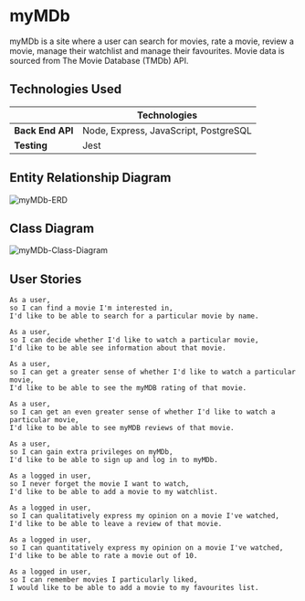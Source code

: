 # myMDb

myMDb is a site where a user can search for movies, rate a movie, review a movie, manage their watchlist and manage their favourites. Movie data is sourced from The Movie Database (TMDb) API.

## Technologies Used

|                   | Technologies                         |                          
|-------------------|--------------------------------------|
| **Back End API** | Node, Express, JavaScript, PostgreSQL |
| **Testing** | Jest |

## Entity Relationship Diagram

![myMDb-ERD](https://user-images.githubusercontent.com/71923215/102818036-c1ddf080-43c8-11eb-87d9-518d66579a2c.png)

## Class Diagram

![myMDb-Class-Diagram](https://user-images.githubusercontent.com/71923215/102818106-e639cd00-43c8-11eb-8cae-963da9acfb3b.png)

## User Stories

```
As a user,
so I can find a movie I'm interested in,
I'd like to be able to search for a particular movie by name.
```

```
As a user,
so I can decide whether I'd like to watch a particular movie,
I'd like to be able see information about that movie.
```

```
As a user,
so I can get a greater sense of whether I'd like to watch a particular movie,
I'd like to be able to see the myMDB rating of that movie.
```

```
As a user,
so I can get an even greater sense of whether I'd like to watch a particular movie,
I'd like to be able to see myMDB reviews of that movie.
```

```
As a user,
so I can gain extra privileges on myMDb,
I'd like to be able to sign up and log in to myMDb.
```

```
As a logged in user,
so I never forget the movie I want to watch,
I'd like to be able to add a movie to my watchlist.
```

```
As a logged in user,
so I can qualitatively express my opinion on a movie I've watched,
I'd like to be able to leave a review of that movie.
```

```
As a logged in user,
so I can quantitatively express my opinion on a movie I've watched,
I'd like to be able to rate a movie out of 10.
```

```
As a logged in user,
so I can remember movies I particularly liked,
I would like to be able to add a movie to my favourites list.
```
